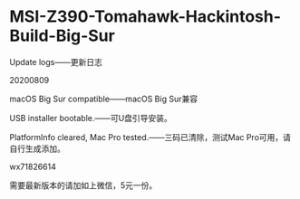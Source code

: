 # MSI-Z390-Tomahawk-Hackintosh-Build-Big-Sur
Update logs——更新日志

20200809 

macOS Big Sur compatible——macOS Big Sur兼容

USB installer bootable.——可U盘引导安装。

PlatformInfo cleared, Mac Pro tested.——三码已清除，测试Mac Pro可用，请自行生成添加。

wx71826614

需要最新版本的请加如上微信，5元一份。
